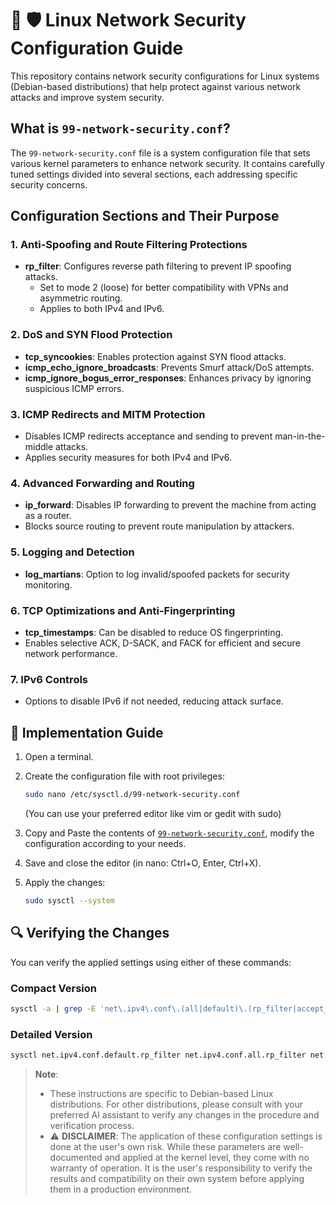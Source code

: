 # 🐧 🛡️ Linux Network Security Configuration Guide

This repository contains network security configurations for Linux systems (Debian-based distributions) that help protect against various network attacks and improve system security.

## What is `99-network-security.conf`?

The `99-network-security.conf` file is a system configuration file that sets various kernel parameters to enhance network security. It contains carefully tuned settings divided into several sections, each addressing specific security concerns.

## Configuration Sections and Their Purpose

### 1. Anti-Spoofing and Route Filtering Protections

- **rp_filter**: Configures reverse path filtering to prevent IP spoofing attacks.
  - Set to mode 2 (loose) for better compatibility with VPNs and asymmetric routing.
  - Applies to both IPv4 and IPv6.

### 2. DoS and SYN Flood Protection

- **tcp_syncookies**: Enables protection against SYN flood attacks.
- **icmp_echo_ignore_broadcasts**: Prevents Smurf attack/DoS attempts.
- **icmp_ignore_bogus_error_responses**: Enhances privacy by ignoring suspicious ICMP errors.

### 3. ICMP Redirects and MITM Protection

- Disables ICMP redirects acceptance and sending to prevent man-in-the-middle attacks.
- Applies security measures for both IPv4 and IPv6.

### 4. Advanced Forwarding and Routing

- **ip_forward**: Disables IP forwarding to prevent the machine from acting as a router.
- Blocks source routing to prevent route manipulation by attackers.

### 5. Logging and Detection

- **log_martians**: Option to log invalid/spoofed packets for security monitoring.

### 6. TCP Optimizations and Anti-Fingerprinting

- **tcp_timestamps**: Can be disabled to reduce OS fingerprinting.
- Enables selective ACK, D-SACK, and FACK for efficient and secure network performance.

### 7. IPv6 Controls

- Options to disable IPv6 if not needed, reducing attack surface.

## 🚀 Implementation Guide

1. Open a terminal.

2. Create the configuration file with root privileges:

   ```bash
   sudo nano /etc/sysctl.d/99-network-security.conf
   ```

   (You can use your preferred editor like vim or gedit with sudo)

3. Copy and Paste the contents of [`99-network-security.conf`](./99-network-security.conf), modify the configuration according to your needs.

4. Save and close the editor (in nano: Ctrl+O, Enter, Ctrl+X).

5. Apply the changes:

   ```bash
   sudo sysctl --system
   ```

## 🔍 Verifying the Changes

You can verify the applied settings using either of these commands:

### Compact Version

```bash
sysctl -a | grep -E 'net\.ipv4\.conf\.(all|default)\.(rp_filter|accept_redirects|send_redirects|accept_source_route|log_martians)|net\.ipv4\.(tcp_syncookies|icmp_echo_ignore_broadcasts|icmp_ignore_bogus_error_responses|ip_forward|tcp_timestamps|tcp_sack|tcp_dsack|tcp_fack)|net\.ipv6\.conf\.(all|default)\.(rp_filter|accept_redirects|accept_source_route|disable_ipv6)'
```

### Detailed Version

```bash
sysctl net.ipv4.conf.default.rp_filter net.ipv4.conf.all.rp_filter net.ipv6.conf.default.rp_filter net.ipv6.conf.all.rp_filter net.ipv4.tcp_syncookies net.ipv4.icmp_echo_ignore_broadcasts net.ipv4.icmp_ignore_bogus_error_responses net.ipv4.conf.all.accept_redirects net.ipv4.conf.default.accept_redirects net.ipv4.conf.all.send_redirects net.ipv6.conf.all.accept_redirects net.ipv6.conf.default.accept_redirects net.ipv4.ip_forward net.ipv4.conf.all.accept_source_route net.ipv4.conf.default.accept_source_route net.ipv6.conf.all.accept_source_route net.ipv6.conf.default.accept_source_route net.ipv4.conf.all.log_martians net.ipv4.tcp_timestamps net.ipv4.tcp_sack net.ipv4.tcp_dsack net.ipv4.tcp_fack net.ipv6.conf.all.disable_ipv6 net.ipv6.conf.default.disable_ipv6
```

> **Note**:
>
> - These instructions are specific to Debian-based Linux distributions. For other distributions, please consult with your preferred AI assistant to verify any changes in the procedure and verification process.
> - ⚠️ **DISCLAIMER**: The application of these configuration settings is done at the user's own risk. While these parameters are well-documented and applied at the kernel level, they come with no warranty of operation. It is the user's responsibility to verify the results and compatibility on their own system before applying them in a production environment.
